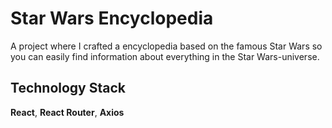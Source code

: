 # Star Wars Encyclopedia

A project where I crafted a encyclopedia based on the famous Star Wars so you can easily find information about everything in the Star Wars-universe.

## Technology Stack

**React**, **React Router**, **Axios**
